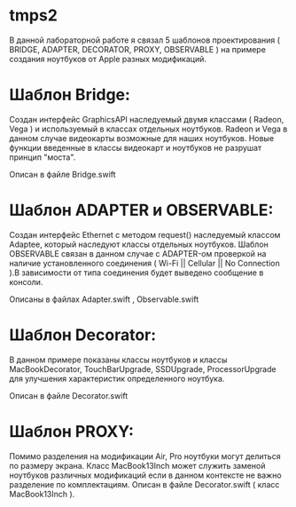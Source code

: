 # tmps2
В данной лабораторной работе я связал 5 шаблонов проектирования ( BRIDGE, ADAPTER, DECORATOR, PROXY, OBSERVABLE ) на примере создания ноутбуков от Apple разных модификаций.
# Шаблон Bridge:
Создан интерфейс GraphicsAPI наследуемый двумя классами ( Radeon, Vega ) и используемый в классах отдельных ноутбуков.
Radeon и Vega в данном случае видеокарты возможные для наших ноутбуков. Новые функции введенные в классы видеокарт и ноутбуков не разрушат принцип "моста".

Описан в файле Bridge.swift
# Шаблон ADAPTER и OBSERVABLE:
Создан интерфейс Ethernet с методом request() наследуемый классом Adaptee, который наследуют классы отдельных ноутбуков. Шаблон OBSERVABLE связан в данном случае с ADAPTER-ом проверкой на наличие установленного соединения ( Wi-Fi || Cellular || No Connection ).В зависимости от типа соединения будет выведено сообщение в консоли.

Описаны в файлах Adapter.swift , Observable.swift
# Шаблон Decorator: 
В данном примере показаны классы ноутбуков и классы MacBookDecorator, TouchBarUpgrade, SSDUpgrade, ProcessorUpgrade для улучшения характеристик определенного ноутбука.

Описан в файле Decorator.swift
# Шаблон PROXY:
Помимо разделения на модификации Air, Pro ноутбуки могут делиться по размеру экрана. Класс MacBook13Inch может служить заменой ноутбуков различных модификаций если в данном контексте не важно разделение по комплектациям.
Описан в файле Decorator.swift ( класс MacBook13Inch ).

